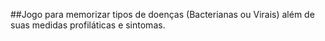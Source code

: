 
##Jogo para memorizar tipos de doenças (Bacterianas ou Virais) além de suas medidas profiláticas e sintomas.

